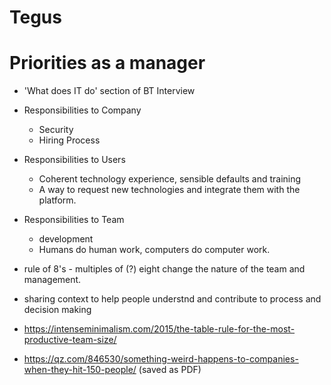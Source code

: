 # Tegus

# Priorities as a manager
- 'What does IT do' section of BT Interview
- Responsibilities to Company
  - Security
  - Hiring Process
- Responsibilities to Users
  - Coherent technology experience, sensible defaults and training
  - A way to request new technologies and integrate them with the platform. 
- Responsibilities to Team
  - development
  - Humans do human work, computers do computer work.

- rule of 8's - multiples of (?) eight change the nature of the team and management.
- sharing context to help people understnd and contribute to process and decision making
- https://intenseminimalism.com/2015/the-table-rule-for-the-most-productive-team-size/
- https://qz.com/846530/something-weird-happens-to-companies-when-they-hit-150-people/ (saved as PDF)